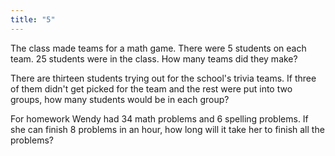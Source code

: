 ```yaml
---
title: "5"
---
```

The class made teams for a math game. There were 5 students on each team. 25 students were in the class. How many teams did they make?

There are thirteen students trying out for the school's trivia teams. If three of them didn't get
picked for the team and the rest were put into two groups, how many students would be in
each group?

For homework Wendy had 34 math problems and 6 spelling problems. If she can finish 8 problems in an hour, how long will it take her to finish all the problems?


